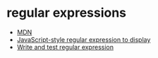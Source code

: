 # regular expressions

* [MDN](https://developer.mozilla.org/zh-CN/docs/Web/JavaScript/Guide/Regular_Expressions)
* [JavaScript-style regular expression to display](https://regexper.com/Enter) 
* [Write and test regular expression](http://www.regexr.com/)

